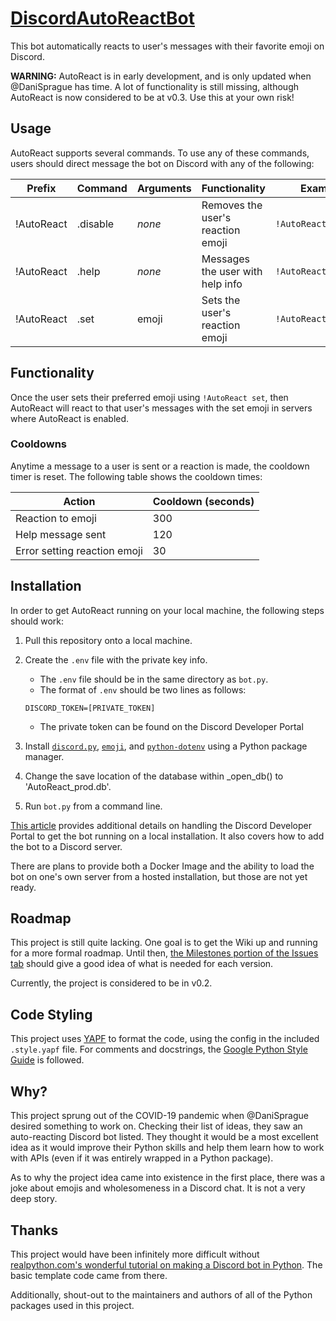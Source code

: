 # [DiscordAutoReactBot](https://github.com/DaniSprague/DiscordAutoReactBot)

This bot automatically reacts to user's messages with their favorite emoji on Discord.

__WARNING:__ AutoReact is in early development, and is only updated when @DaniSprague has time. A lot of functionality is still missing, although AutoReact is now considered to be at v0.3. Use this at your own risk!

## Usage

AutoReact supports several commands. To use any of these commands, users should direct message the bot on Discord with any of the following:

| __Prefix__ | __Command__ | __Arguments__ | __Functionality__ | __Example__ |
| --- | --- | --- | --- | --- |
| !AutoReact | .disable | *none* | Removes the user's reaction emoji | `!AutoReact.disable` |
| !AutoReact | .help | *none* | Messages the user with help info | `!AutoReact.help` |
| !AutoReact | .set | emoji | Sets the user's reaction emoji | `!AutoReact.set 🤔` |

## Functionality

Once the user sets their preferred emoji using `!AutoReact set`, then AutoReact will react to that user's messages with the set emoji in servers where AutoReact is enabled.

### Cooldowns

Anytime a message to a user is sent or a reaction is made, the cooldown timer is reset. The following table shows the cooldown times:

| Action | Cooldown (seconds) |
| --- | --- |
| Reaction to emoji | 300 |
| Help message sent | 120 |
| Error setting reaction emoji | 30 |

## Installation

In order to get AutoReact running on your local machine, the following steps should work:

1. Pull this repository onto a local machine.
2. Create the `.env` file with the private key info.
    * The `.env` file should be in the same directory as `bot.py`.
    * The format of `.env` should be two lines as follows:

    ```none
    DISCORD_TOKEN=[PRIVATE_TOKEN]

    ```

    * The private token can be found on the Discord Developer Portal

3. Install [`discord.py`](https://discordpy.readthedocs.io/en/latest/index.html), [`emoji`](https://github.com/carpedm20/emoji/), and [`python-dotenv`](https://saurabh-kumar.com/python-dotenv/) using a Python package manager.
4. Change the save location of the database within _open_db() to 'AutoReact_prod.db'.
5. Run `bot.py` from a command line.

[This article](https://realpython.com/how-to-make-a-discord-bot-python/) provides additional details on handling the Discord Developer Portal to get the bot running on a local installation. It also covers how to add the bot to a Discord server.

There are plans to provide both a Docker Image and the ability to load the bot on one's own server from a hosted installation, but those are not yet ready.

## Roadmap

This project is still quite lacking. One goal is to get the Wiki up and running for a more formal roadmap. Until then, [the Milestones portion of the Issues tab](https://github.com/DaniSprague/DiscordAutoReactBot/milestones) should give a good idea of what is needed for each version.

Currently, the project is considered to be in v0.2.

## Code Styling

This project uses [YAPF](https://github.com/google/yapf) to format the code, using the config in the included `.style.yapf` file. For comments and docstrings, the [Google Python Style Guide](https://github.com/google/styleguide/blob/gh-pages/pyguide.md#s3.8-comments-and-docstrings) is followed.

## Why?

This project sprung out of the COVID-19 pandemic when @DaniSprague desired something to work on. Checking their list of ideas, they saw an auto-reacting Discord bot listed. They thought it would be a most excellent idea as it would improve their Python skills and help them learn how to work with APIs (even if it was entirely wrapped in a Python package).

As to why the project idea came into existence in the first place, there was a joke about emojis and wholesomeness in a Discord chat. It is not a very deep story.

## Thanks

This project would have been infinitely more difficult without [realpython.com's wonderful tutorial on making a Discord bot in Python](https://realpython.com/how-to-make-a-discord-bot-python/). The basic template code came from there.

Additionally, shout-out to the maintainers and authors of all of the Python packages used in this project.
